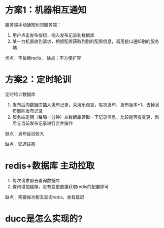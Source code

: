 # 方案1：机器相互通知
服务端手动通知别的服务端：
1. 用户点击发布按钮，插入发布记录到数据库
2. 某一台机器收到请求，根据配置获取到别的配置信息，调用接口通知别的服务端

优点：不依赖redis，
缺点：不方便扩容

# 方案2：定时轮训
定时轮训数据库
1. 发布后向数据库插入发布记录，采用乐观锁，每次发布，发布版本+1、去掉发布删除发布记录
2. 服务端定期（每隔一分钟）从数据库读取一下记录信息，比较是否有变更，然后与当前发布记录进行合并操作

缺点：发布延迟较大

缺点：延迟较高

# redis+数据库 主动拉取
1. 每次请求都去查询数据库
2. 查询增加缓存，没有变更直接获取redis的配置即可

缺点：需要每次都去查询redis，会有延迟


# ducc是怎么实现的?